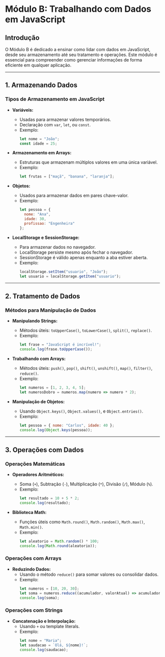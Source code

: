 # Módulo B: Trabalhando com Dados em JavaScript

## Introdução
O Módulo B é dedicado a ensinar como lidar com dados em JavaScript, desde seu armazenamento até seu tratamento e operações. Este módulo é essencial para compreender como gerenciar informações de forma eficiente em qualquer aplicação.

---

## 1. Armazenando Dados

### Tipos de Armazenamento em JavaScript
- **Variáveis:**
  - Usadas para armazenar valores temporários.
  - Declaração com `var`, `let`, ou `const`.
  - Exemplo:
    ```javascript
    let nome = "João";
    const idade = 25;
    ```

- **Armazenamento em Arrays:**
  - Estruturas que armazenam múltiplos valores em uma única variável.
  - Exemplo:
    ```javascript
    let frutas = ["maçã", "banana", "laranja"];
    ```

- **Objetos:**
  - Usados para armazenar dados em pares chave-valor.
  - Exemplo:
    ```javascript
    let pessoa = {
      nome: "Ana",
      idade: 30,
      profissao: "Engenheira"
    };
    ```

- **LocalStorage e SessionStorage:**
  - Para armazenar dados no navegador.
  - LocalStorage persiste mesmo após fechar o navegador.
  - SessionStorage é válido apenas enquanto a aba estiver aberta.
  - Exemplo:
    ```javascript
    localStorage.setItem("usuario", "João");
    let usuario = localStorage.getItem("usuario");
    ```

---

## 2. Tratamento de Dados

### Métodos para Manipulação de Dados
- **Manipulando Strings:**
  - Métodos úteis: `toUpperCase()`, `toLowerCase()`, `split()`, `replace()`.
  - Exemplo:
    ```javascript
    let frase = "JavaScript é incrível!";
    console.log(frase.toUpperCase());
    ```

- **Trabalhando com Arrays:**
  - Métodos úteis: `push()`, `pop()`, `shift()`, `unshift()`, `map()`, `filter()`, `reduce()`.
  - Exemplo:
    ```javascript
    let numeros = [1, 2, 3, 4, 5];
    let numerosDobro = numeros.map(numero => numero * 2);
    ```

- **Manipulação de Objetos:**
  - Usando `Object.keys()`, `Object.values()`, e `Object.entries()`.
  - Exemplo:
    ```javascript
    let pessoa = { nome: "Carlos", idade: 40 };
    console.log(Object.keys(pessoa));
    ```

---

## 3. Operações com Dados

### Operações Matemáticas
- **Operadores Aritméticos:**
  - Soma (`+`), Subtração (`-`), Multiplicação (`*`), Divisão (`/`), Módulo (`%`).
  - Exemplo:
    ```javascript
    let resultado = 10 + 5 * 2;
    console.log(resultado);
    ```

- **Biblioteca Math:**
  - Funções úteis como `Math.round()`, `Math.random()`, `Math.max()`, `Math.min()`.
  - Exemplo:
    ```javascript
    let aleatorio = Math.random() * 100;
    console.log(Math.round(aleatorio));
    ```

### Operações com Arrays
- **Reduzindo Dados:**
  - Usando o método `reduce()` para somar valores ou consolidar dados.
  - Exemplo:
    ```javascript
    let numeros = [10, 20, 30];
    let soma = numeros.reduce((acumulador, valorAtual) => acumulador + valorAtual, 0);
    console.log(soma);
    ```

### Operações com Strings
- **Concatenação e Interpolação:**
  - Usando `+` ou template literals.
  - Exemplo:
    ```javascript
    let nome = "Maria";
    let saudacao = `Olá, ${nome}!`;
    console.log(saudacao);
    ```

